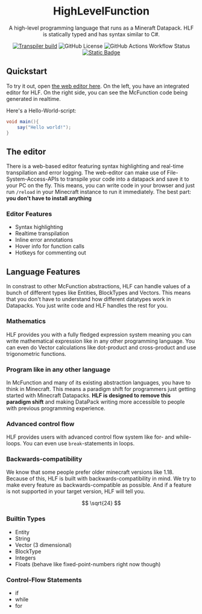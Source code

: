 <div align="center">

# HighLevelFunction

A high-level programming language that runs as a Mineraft Datapack.
HLF is statically typed and has syntax similar to C#.

[![Transpiler build](https://github.com/picoHz/taxy/actions/workflows/rust.yml/badge.svg)](https://github.com/picoHz/taxy/actions/workflows/rust.yml)
![GitHub License](https://img.shields.io/github/license/zenonet/HighLevelFunction)
![GitHub Actions Workflow Status](https://img.shields.io/github/actions/workflow/status/zenonet/HighLevelFunction/dotnet.yml)
[![Static Badge](https://img.shields.io/badge/WebEditor-available-blue)](https://zenonet.de/interactive/hlfTranspiler)

</div>

## Quickstart

To try it out, open [the web editor here](https://zenonet.de/interactive/hlfTranspiler). On the left, you have an integrated editor for HLF. On the right
side, you can see the McFunction code being generated in realtime.

Here's a Hello-World-script:
```c#
void main(){
    say("Hello world!");
}
```

## The editor

There is a web-based editor featuring syntax highlighting and real-time transpilation and error logging. The web-editor can make use of File-System-Access-APIs to transpile your code into a datapack and save it to your PC on the fly. This means, you can write code in your browser and just run `/reload` in your Minecraft instance to run it immediately. The best part: **you don't have to install anything**

### Editor Features

- Syntax highlighting
- Realtime transpilation
- Inline error annotations
- Hover info for function calls
- Hotkeys for commenting out

## Language Features

In constrast to other McFunction abstractions, HLF can handle values of a bunch of different types like Entities, BlockTypes and Vectors. This means that you don't have to understand how different datatypes work in Datapacks. You just write code and HLF handles the rest for you.

### Mathematics

HLF provides you with a fully fledged expression system meaning you can write mathematical expression like
in any other programming language. You can even do Vector calculations like dot-product and cross-product
and use trigonometric functions.

### Program like in any other language

In McFunction and many of its existing abstraction languages, you have to think in Minecraft. This means a paradigm shift for programmers just getting started with Minecraft Datapacks.
**HLF is designed to remove this paradigm shift** and making DataPack writing more accessible to people with previous programming experience.

### Advanced control flow

HLF provides users with advanced control flow system like for- and while-loops. You can even use `break`-statements in loops.

### Backwards-compatibility

We know that some people prefer older minecraft versions like 1.18. Because of this, HLF is built with backwards-compatibility in mind. We try to make every feature as backwards-compatible as possible. And if a feature is not supported in your target version, HLF will tell you.

$$
\sqrt{24}
$$

### Builtin Types

- Entity
- String
- Vector (3 dimensional)
- BlockType
- Integers
- Floats (behave like fixed-point-numbers right now though)


### Control-Flow Statements

- if
- while
- for
